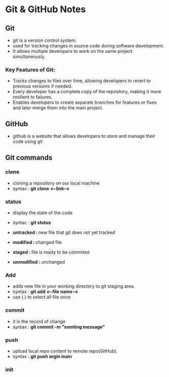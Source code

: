 # Git & GitHub Notes 

## Git 

- git is a version control system. 
- used for tracking changes in source code during software development. 
- It allows multiple developers to work on the same project simultaneously.

### Key Features of Git:

- Tracks changes to files over time, allowing developers to revert to previous versions if needed.
-  Every developer has a complete copy of the repository, making it more resilient to failures.
- Enables developers to create separate branches for features or fixes and later merge them into the main project.

## GitHub 

- github is a website that allows developers to store and manage their code using git


## Git commands 

### clone 

- cloning a repository on our local machine 
- syntax : <b>git clone <--link--> </b>

### status

- display the state of the code 
- syntac : <b>git status </b>

- <b>untracked : </b> new file that git does not yet tracked
- <b>modified : </b> changed file
- <b>staged : </b> file is ready to be commited
- <b>unmodified : </b> unchanged

### Add

- adds new file in your working directory to git staging area.
- syntax : <b>git add <--file name--> </b>
- use (.) to select all file once

### commit 

- it is the record of change 
- syntax : <b>git commit -m "somting message" </b>

### push 

- upload local repo content to remote repo(GitHub). 
- syntax : <b>git push orgin main</b>

### init 


